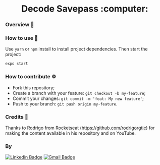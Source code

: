 <h1 align="center">
  Decode Savepass :computer:
</h1>


### Overview :book:





### How to use :toolbox:

Use `yarn` or `npm` install to install project dependencies. Then start the project:
```bash
expo start
```


### How to contribute :gear:
- Fork this repository;
- Create a branch with your feature: `git checkout -b my-feature`;
- Commit your changes: `git commit -m 'feat: My new feature'`;
- Push to your branch: `git push origin my-feature`.



### Credits 🤝

Thanks to Rodrigo from Rocketseat (https://github.com/rodrigorgtic) for making the content available in his repository and on YouTube.



### By
[![Linkedin Badge](https://img.shields.io/badge/-Thomas-blue?style=flat-square&logo=Linkedin&logoColor=white&link=https://www.linkedin.com/in/tgmarinho/)](https://www.linkedin.com/in/thomasjeffcosta/) 
[![Gmail Badge](https://img.shields.io/badge/-thomas.jeffcosta@gmail.com-c14438?style=flat-square&logo=Gmail&logoColor=white&link=mailto:thomas.jeffcosta@gmail.com)](mailto:thomas.jeffcosta@gmail.com)
